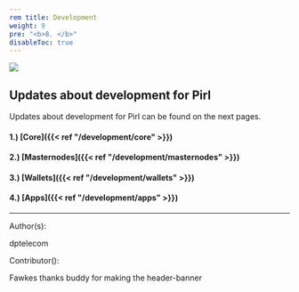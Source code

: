 ```yaml
---
rem title: Development
weight: 9
pre: "<b>8. </b>"
disableToc: true
---
```


![](/development/images/development.jpg)


## Updates about development for Pirl


Updates about development for Pirl can be found on the next pages.

#### 1.) [Core]({{< ref "/development/core" >}})
#### 2.) [Masternodes]({{< ref "/development/masternodes" >}})
#### 3.) [Wallets]({{< ref "/development/wallets" >}})
#### 4.) [Apps]({{< ref "/development/apps" >}})



---
Author(s):


dptelecom


Contributor():


Fawkes thanks buddy for making the header-banner



